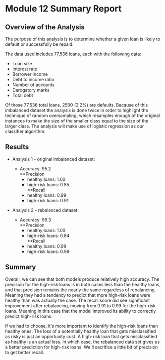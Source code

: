 # Module 12 Summary Report

## Overview of the Analysis

The purpose of this analysis is to determine whether a given loan is likely to default or successfully be repaid.  
  
The data used includes 77,536 loans, each with the following data:
  * Loan size  
  * Interest rate  
  * Borrower income  
  * Debt to income ratio  
  * Number of accounts  
  * Derogatory marks  
  * Total debt  
  
Of those 77,536 total loans, 2500 (3.2%) are defaults.  Because of this imbalanced dataset the analysis is done twice in order to highlight the technique of random oversampling, which resamples enough of the original instances to make the size of the smaller class equal to the size of the larger class. The analysis will make use of logistic regression as our classifier algorithm.  


## Results  
  
* Analysis 1 - original imbalanced dataset:  
  * Accuracy: 95.2   
  **Precision  
    * healthy loans: 1.00  
    * high-risk loans: 0.85  
  **Recall  
    * healthy loans: 0.99  
    * high-risk loans: 0.91  

* Analysis 2 - rebalanced dataset:
  * Accuracy: 99.3  
  **Precision  
    * healthy loans: 1.00  
    * high-risk loans: 0.84  
  **Recall  
    * healthy loans: 0.99  
    * high-risk loans: 0.99  

## Summary  
  
Overall, we can see that both models produce relatively high accuracy. The precision for the high-risk loans is in both cases less than the healthy loans, and that precision remains the nearly the same regardless of rebalancing. Meaning they had a tendency to predict that more high-risk loans were healthy than was actually the case. The recall score did see significant improvement after rebalancing, moving from 0.91 to 0.99 for the high-risk loans. Meaning in this case that the model improved its ability to correctly predict high-risk loans. 
  
If we had to choose, it's more important to identify the high-risk loans than healthy ones. The loss of a potentially healthy loan that gets misclassified as risky is just an opportunity cost. A high-risk loan that gets misclassified as healthy is an actual loss.  In which case, the rebalanced data set gives us a better prediction for high-risk loans. We'll sacrifice a little bit of precision to get better recall.
